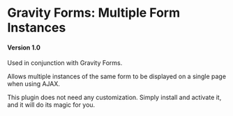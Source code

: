 Gravity Forms: Multiple Form Instances
=====================================

#### Version 1.0

Used in conjunction with Gravity Forms.

Allows multiple instances of the same form to be displayed on a single page when using AJAX.

This plugin does not need any customization. Simply install and activate it, and it will do its magic for you.